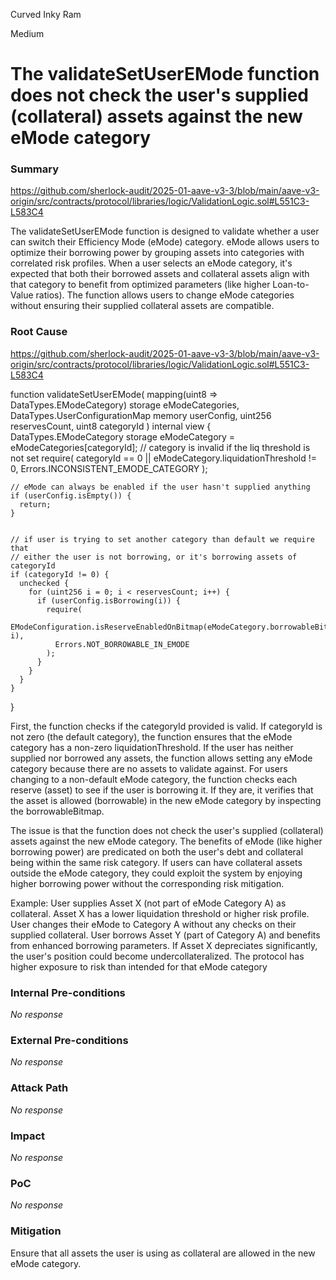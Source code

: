 Curved Inky Ram

Medium

# The validateSetUserEMode function does not check the user's supplied (collateral) assets against the new eMode category

### Summary

https://github.com/sherlock-audit/2025-01-aave-v3-3/blob/main/aave-v3-origin/src/contracts/protocol/libraries/logic/ValidationLogic.sol#L551C3-L583C4

The validateSetUserEMode function is designed to validate whether a user can switch their Efficiency Mode (eMode) category. eMode allows users to optimize their borrowing power by grouping assets into categories with correlated risk profiles. When a user selects an eMode category, it's expected that both their borrowed assets and collateral assets align with that category to benefit from optimized parameters (like higher Loan-to-Value ratios). The function allows users to change eMode categories without ensuring their supplied collateral assets are compatible.

### Root Cause

https://github.com/sherlock-audit/2025-01-aave-v3-3/blob/main/aave-v3-origin/src/contracts/protocol/libraries/logic/ValidationLogic.sol#L551C3-L583C4

  function validateSetUserEMode(
    mapping(uint8 => DataTypes.EModeCategory) storage eModeCategories,
    DataTypes.UserConfigurationMap memory userConfig,
    uint256 reservesCount,
    uint8 categoryId
  ) internal view {
    DataTypes.EModeCategory storage eModeCategory = eModeCategories[categoryId];
    // category is invalid if the liq threshold is not set
    require(
      categoryId == 0 || eModeCategory.liquidationThreshold != 0,
      Errors.INCONSISTENT_EMODE_CATEGORY
    );


    // eMode can always be enabled if the user hasn't supplied anything
    if (userConfig.isEmpty()) {
      return;
    }


    // if user is trying to set another category than default we require that
    // either the user is not borrowing, or it's borrowing assets of categoryId
    if (categoryId != 0) {
      unchecked {
        for (uint256 i = 0; i < reservesCount; i++) {
          if (userConfig.isBorrowing(i)) {
            require(
              EModeConfiguration.isReserveEnabledOnBitmap(eModeCategory.borrowableBitmap, i),
              Errors.NOT_BORROWABLE_IN_EMODE
            );
          }
        }
      }
    }
  }

First, the function checks if the categoryId provided is valid. 
If categoryId is not zero (the default category), the function ensures that the eMode category has a non-zero liquidationThreshold.
If the user has neither supplied nor borrowed any assets, the function allows setting any eMode category because there are no assets to validate against.
For users changing to a non-default eMode category, the function checks each reserve (asset) to see if the user is borrowing it.
If they are, it verifies that the asset is allowed (borrowable) in the new eMode category by inspecting the borrowableBitmap.

The issue is that the function does not check the user's supplied (collateral) assets against the new eMode category. The benefits of eMode (like higher borrowing power) are predicated on both the user's debt and collateral being within the same risk category. If users can have collateral assets outside the eMode category, they could exploit the system by enjoying higher borrowing power without the corresponding risk mitigation.

Example:
User supplies Asset X (not part of eMode Category A) as collateral.
Asset X has a lower liquidation threshold or higher risk profile.
User changes their eMode to Category A without any checks on their supplied collateral.
User borrows Asset Y (part of Category A) and benefits from enhanced borrowing parameters.
If Asset X depreciates significantly, the user's position could become undercollateralized.
The protocol has higher exposure to risk than intended for that eMode category






### Internal Pre-conditions

_No response_

### External Pre-conditions

_No response_

### Attack Path

_No response_

### Impact

_No response_

### PoC

_No response_

### Mitigation

Ensure that all assets the user is using as collateral are allowed in the new eMode category.
